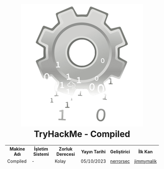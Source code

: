 <h1 align="center">
  <img width="400" height="400" src="images/0.png" alt="Compiled"></a>
  <br>TryHackMe - Compiled
</h1>

<table align="center">
    <thead>
        <tr>
            <th>Makine Adı</th>
            <th>İşletim Sistemi</th>
            <th>Zorluk Derecesi</th>
            <th>Yayın Tarihi</th>
            <th>Geliştirici</th>
            <th>İlk Kan</th>
        </tr>
        <tr>
            <td>Compiled</td>
            <td>-</td>
            <td>Kolay</td>
            <td>05/10/2023</td>
            <td><a href="https://tryhackme.com/r/p/nerrorsec">nerrorsec</a></td>
            <td><a href="https://tryhackme.com/r/p/jimmymalik">jimmymalik</a></td>
        </tr>
    </thead>
</table><br>
